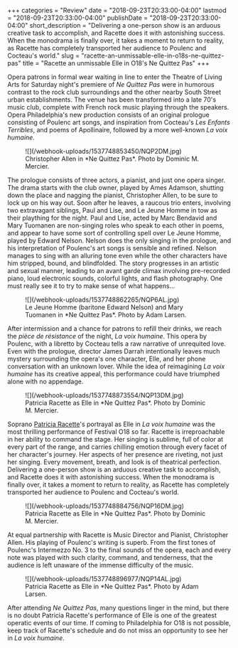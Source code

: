 +++
categories = "Review"
date = "2018-09-23T20:33:00-04:00"
lastmod = "2018-09-23T20:33:00-04:00"
publishDate = "2018-09-23T20:33:00-04:00"
short_description = "Delivering a one-person show is an arduous creative task to accomplish, and Racette does it with astonishing success. When the monodrama is finally over, it takes a moment to return to reality, as Racette has completely transported her audience to Poulenc and Cocteau's world."
slug = "racette-an-unmissable-elle-in-o18s-ne-quittez-pas"
title = "Racette an unmissable Elle in O18&#039;s Ne Quittez Pas"
+++

Opera patrons in formal wear waiting in line to enter the Theatre of Living Arts for Saturday night's premiere of *Ne Quittez Pas* were in humorous contrast to the rock club surroundings and the other nearby South Street urban establishments. The venue has been transformed into a late 70's music club, complete with French rock music playing through the speakers. Opera Philadelphia's new production consists of an original prologue consisting of Poulenc art songs, and inspiration from Cocteau's *Les Enfants Terribles*, and poems of Apollinaire, followed by a more well-known *La voix humaine*.

<figure data-type="image">
![](/webhook-uploads/1537748853450/NQP2DM.jpg)
<figcaption>Christopher Allen in *Ne Quittez Pas*. Photo by Dominic M. Mercier.</figcaption>
</figure>

The prologue consists of three actors, a pianist, and just one opera singer. The drama starts with the club owner, played by Ames Adamson, shutting down the place and nagging the pianist, Christopher Allen, to be sure to lock up on his way out. Soon after he leaves, a raucous trio enters, involving two extravagant siblings, Paul and Lise, and Le Jeune Homme in tow as their plaything for the night. Paul and Lise, acted by Marc Bendavid and Mary Tuomanen are non-singing roles who speak to each other in poems, and appear to have some sort of controlling spell over Le Jeune Homme, played by Edward Nelson. Nelson does the only singing in the prologue, and his interpretation of Poulenc's art songs is sensible and refined. Nelson manages to sing with an alluring tone even while the other characters have him stripped, bound, and blindfolded. The story progresses in an artistic and sexual manner, leading to an avant garde climax involving pre-recorded piano, loud electronic sounds, colorful lights, and flash photography. One must really see it to try to make sense of what happens...

<figure data-type="image">
![](/webhook-uploads/1537748862265/NQP6AL.jpg)
<figcaption>Le Jeune Homme (baritone Edward Nelson) and Mary Tuomanen in *Ne Quittez Pas*. Photo by Adam Larsen.</figcaption>
</figure>

After intermission and a chance for patrons to refill their drinks, we reach the *pièce de résistance* of the night, *La voix humaine*. This opera by Poulenc, with a libretto by Cocteau tells a raw narrative of unrequited love. Even with the prologue, director James Darrah intentionally leaves much mystery surrounding the opera's one character, Elle, and her phone conversation with an unknown lover. While the idea of reimagining *La voix humaine* has its creative appeal, this performance could have triumphed alone with no appendage.

<figure data-type="image">
![](/webhook-uploads/1537748873554/NQP13DM.jpg)
<figcaption>Patricia Racette as Elle in *Ne Quittez Pas*. Photo by Dominic M. Mercier.</figcaption>
</figure>

Soprano [Patricia Racette](/scene/people/patricia-racette/)'s portrayal as Elle in *La voix humaine* was the most thrilling performance of Festival O18 so far. Racette is irreproachable in her ability to command the stage. Her singing is sublime, full of color at every part of the range, and carries chilling emotion through every facet of her character's journey. Her aspects of her presence are riveting, not just her singing. Every movement, breath, and look is of theatrical perfection. Delivering a one-person show is an arduous creative task to accomplish, and Racette does it with astonishing success. When the monodrama is finally over, it takes a moment to return to reality, as Racette has completely transported her audience to Poulenc and Cocteau's world.

<figure data-type="image">
![](/webhook-uploads/1537748884756/NQP16DM.jpg)
<figcaption>Patricia Racette as Elle in *Ne Quittez Pas*. Photo by Dominic M. Mercier.</figcaption>
</figure>

At equal partnership with Racette is Music Director and Pianist, Christopher Allen. His playing of Poulenc's writing is superb. From the first tones of Poulenc's Intermezzo No. 3 to the final sounds of the opera, each and every note was played with such clarity, command, and tenderness, that the audience is left unaware of the immense difficulty of the music.

<figure data-type="image">
![](/webhook-uploads/1537748896977/NQP14AL.jpg)
<figcaption>Patricia Racette as Elle in *Ne Quittez Pas*. Photo by Adam Larsen.</figcaption>
</figure>

After attending *Ne Quittez Pas*, many questions linger in the mind, but there is no doubt Patricia Racette's performance of Elle is one of the greatest operatic events of our time. If coming to Philadelphia for O18 is not possible, keep track of Racette's schedule and do not miss an opportunity to see her in *La voix humaine*.
